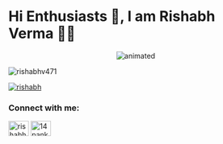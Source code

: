 # Hi Enthusiasts 👋, I am Rishabh Verma 👨‍🎓
<p align="center">
  <img src="https://media.giphy.com/media/ZVik7pBtu9dNS/giphy.gif" alt="animated" />
</p>
<p align="left">
  <img
    src="https://komarev.com/ghpvc/?username=rishabhv471&label=Profile%20views&color=0e75b6&style=flat"
    alt="rishabhv471"
  />
</p>
<p align="left">
  <a href="https://twitter.com/rishabh56834212" target="blank"
    ><img
      src="https://img.shields.io/twitter/follow/rishabhv471?logo=twitter&style=for-the-badge"
      alt="rishabh"
  /></a>
</p>


<h3 align="left">Connect with me:</h3>
<p align="left">
  <a href="https://twitter.com/rishabh56834212" target="blank"
    ><img
      align="center"
      src="https://raw.githubusercontent.com/rahuldkjain/github-profile-readme-generator/master/src/images/icons/Social/twitter.svg"
      alt="rishabhv"
      height="30"
      width="40"
  /></a>
  <a href="https://linkedin.com/in/14pankajkumar" target="blank"
    ><img
      align="center"
      src="https://raw.githubusercontent.com/rahuldkjain/github-profile-readme-generator/master/src/images/icons/Social/linked-in-alt.svg"
      alt="14pankajkumar"
      height="30"
      width="40"
  /></a>
</p>
